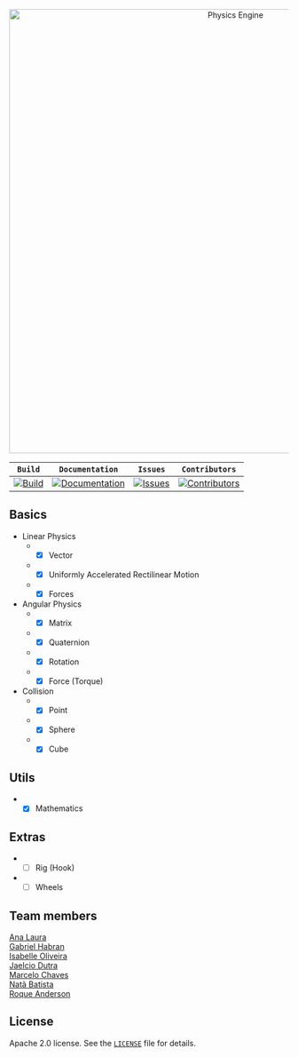 <div align="center">
	<div>
		<a href="https://github.com/marcelochaves95/PhysicsEngine">
			<img width="800" src="Images/physics-engine.png" alt="Physics Engine">
		</a>
	</div>
</div>

| **`Build`** | **`Documentation`** | **`Issues`** | **`Contributors`** |
| --- | --- | --- | --- |
| [![Build](https://travis-ci.org/marcelochaves95/PhysicsEngine.svg?branch=master)](https://travis-ci.org/marcelochaves95/PhysicsEngine) | [![Documentation](https://img.shields.io/badge/docs-reference-blue.svg)](https://github.com/marcelochaves95/PhysicsEngine/wiki) | [![Issues](https://img.shields.io/github/issues/marcelochaves95/PhysicsEngine.svg)](https://github.com/marcelochaves95/PhysicsEngine/issues) | [![Contributors](https://img.shields.io/github/contributors/marcelochaves95/PhysicsEngine.svg)](https://github.com/marcelochaves95/PhysicsEngine/graphs/contributors)

## Basics
- Linear Physics
   - - [x] Vector
   - - [x] Uniformly Accelerated Rectilinear Motion
   - - [x] Forces

- Angular Physics
   - - [x] Matrix
   - - [x] Quaternion
   - - [x] Rotation
   - - [x] Force (Torque)

- Collision
   - - [x] Point
   - - [x] Sphere
   - - [x] Cube

## Utils
   - - [x] Mathematics
   
## Extras
   - - [ ] Rig (Hook)
   - - [ ] Wheels

## Team members
[Ana Laura](http://www.linkedin.com/in/laura-meira-36aa9313a)<br/>
[Gabriel Habran](https://www.linkedin.com/in/gabriel-augusto-mendes-habran-66ba20176)<br/>
[Isabelle Oliveira](https://www.linkedin.com/in/1sabelle0liveira)<br/>
[Jaelcio Dutra](https://www.linkedin.com/in/jaelcio-dutra)<br/>
[Marcelo Chaves](https://www.linkedin.com/in/marcelochaves95)<br/>
[Natã Batista](https://www.linkedin.com/in/nat%C3%A3-batista-brand%C3%A3o-51495967)<br/>
[Roque Anderson](https://www.linkedin.com/in/roque-anderson-88a787101)
## License
Apache 2.0 license. See the [`LICENSE`](LICENSE) file for details.
